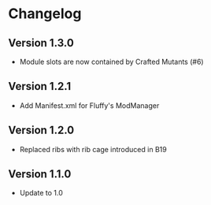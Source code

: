 # Changelog

## Version 1.3.0

- Module slots are now contained by Crafted Mutants (#6)

## Version 1.2.1

- Add Manifest.xml for Fluffy's ModManager

## Version 1.2.0

- Replaced ribs with rib cage introduced in B19

## Version 1.1.0

- Update to 1.0
